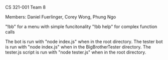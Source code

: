 CS 321-001
Team 8

Members: Daniel Fuerlinger, Corey Wong, Phung Ngo

"!bb" for a menu with simple funcitonality
"!bb help" for complex function calls

The bot is run with "node index.js" when in the root directory.
The tester bot is run with "node index.js" when in the BigBrotherTester directory.
The tester.js script is run with "node tester.js" when in the root directory.